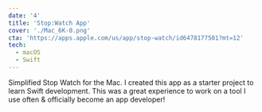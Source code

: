 ```yaml
---
date: '4'
title: 'Stop:Watch App'
cover: './Mac_6K-0.png'
cta: 'https://apps.apple.com/us/app/stop-watch/id6478177501?mt=12'
tech:
  - macOS
  - Swift
---
```


Simplified Stop Watch for the Mac. I created this app as a starter project to learn Swift development. This was a great experience to work on a tool I use often & officially become an app developer! 
